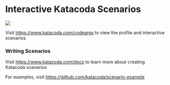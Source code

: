 # Interactive Katacoda Scenarios

[![](http://shields.katacoda.com/katacoda/codeargs/count.svg)](https://www.katacoda.com/codeargs "Get your profile on Katacoda.com")

Visit https://www.katacoda.com/codeargs to view the profile and interactive scenarios

### Writing Scenarios
Visit https://www.katacoda.com/docs to learn more about creating Katacoda scenarios

For examples, visit https://github.com/katacoda/scenario-example
